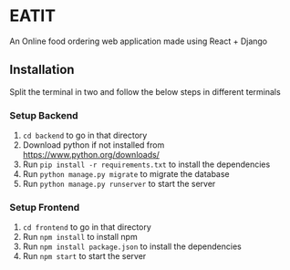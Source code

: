 # EATIT
An Online food ordering web application made using React + Django

## Installation

Split the terminal in two and follow the below steps in different terminals

### Setup Backend
1. `cd backend` to go in that directory
2. Download python if not installed from https://www.python.org/downloads/
3. Run `pip install -r requirements.txt` to install the dependencies
4. Run `python manage.py migrate` to migrate the database
5. Run `python manage.py runserver` to start the server

### Setup Frontend
1. `cd frontend` to go in that directory
2. Run `npm install` to install npm
3. Run `npm install package.json` to install the dependencies 
4. Run `npm start` to start the server
